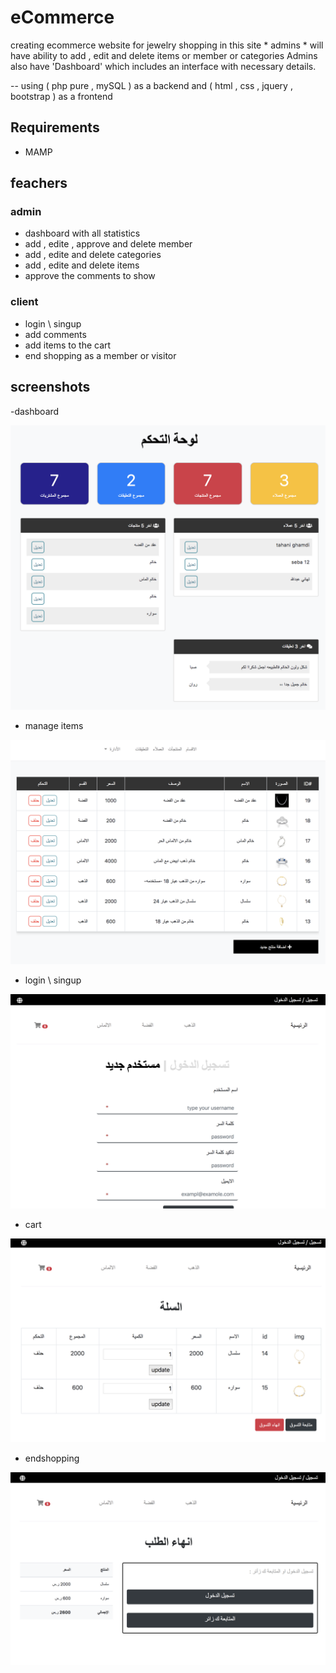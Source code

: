 # eCommerce

creating ecommerce website for jewelry shopping
in this site * admins *  will have ability to add , edit and delete items or member or categories 
Admins also have 'Dashboard' which includes an interface with necessary details.

 -- using ( php pure , mySQL ) as a backend 
    and ( html , css , jquery , bootstrap ) as a frontend 
    
    
   <h2> Requirements </h2> 
   
  - MAMP 
     
   <h2> feachers </h2> 
     
   <h3> admin </h3> 

   - dashboard with all statistics
   - add , edite , approve and delete member 
   - add , edite and delete categories 
   - add , edite and delete items 
   - approve the comments to show 

   <h3> client </h3> 

   - login \ singup 
   - add comments 
   - add items to the cart 
   - end shopping as a member or visitor 


<h2> screenshots </h2> 

  -dashboard 

![logo](/img/Screen%20Shot%201441-01-02%20at%209.43.52%20AM.png)

  - manage items 
  
![logo](/img/Screen%20Shot%201441-01-02%20at%209.43.04%20AM.png)


 - login \ singup 
 
![logo](/img/Screen%20Shot%201441-01-02%20at%209.47.36%20AM.png)


 - cart 
 
 ![logo](/img/Screen%20Shot%201441-01-02%20at%209.48.24%20AM.png)


 - endshopping 
 
  ![logo](/img/Screen%20Shot%201441-01-02%20at%209.48.44%20AM.png)
  
  

 
 
 


